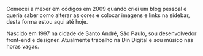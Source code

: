 Comecei a mexer em códigos em 2009 quando criei um blog pessoal e queria saber como alterar as cores e colocar imagens e links na sidebar, desta forma estou aqui até hoje.

Nascido em 1997 na cidade de Santo André, São Paulo, sou desenvolvedor front-end e designer. Atualmente trabalho na Din Digital e sou músico nas horas vagas.
